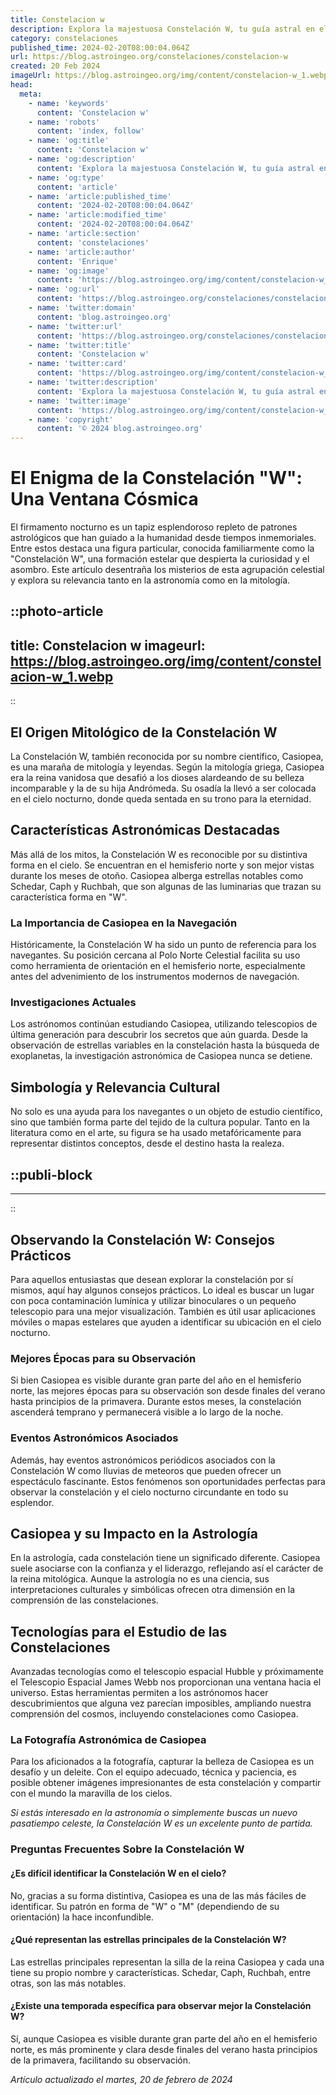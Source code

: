 ```yaml
---
title: Constelacion w
description: Explora la majestuosa Constelación W, tu guía astral en el universo. Descubre sus secretos y maravillas estelares. ¡Inicia tu viaje sideral!
category: constelaciones
published_time: 2024-02-20T08:00:04.064Z
url: https://blog.astroingeo.org/constelaciones/constelacion-w
created: 20 Feb 2024
imageUrl: https://blog.astroingeo.org/img/content/constelacion-w_1.webp
head:
  meta:
    - name: 'keywords'
      content: 'Constelacion w'
    - name: 'robots'
      content: 'index, follow'
    - name: 'og:title'
      content: 'Constelacion w'
    - name: 'og:description'
      content: 'Explora la majestuosa Constelación W, tu guía astral en el universo. Descubre sus secretos y maravillas estelares. ¡Inicia tu viaje sideral!'
    - name: 'og:type'
      content: 'article'
    - name: 'article:published_time'
      content: '2024-02-20T08:00:04.064Z'
    - name: 'article:modified_time'
      content: '2024-02-20T08:00:04.064Z'
    - name: 'article:section'
      content: 'constelaciones'
    - name: 'article:author'
      content: 'Enrique'
    - name: 'og:image'
      content: 'https://blog.astroingeo.org/img/content/constelacion-w_1.webp'
    - name: 'og:url'
      content: 'https://blog.astroingeo.org/constelaciones/constelacion-w'
    - name: 'twitter:domain'
      content: 'blog.astroingeo.org'
    - name: 'twitter:url'
      content: 'https://blog.astroingeo.org/constelaciones/constelacion-w'
    - name: 'twitter:title'
      content: 'Constelacion w'
    - name: 'twitter:card'
      content: 'https://blog.astroingeo.org/img/content/constelacion-w_1.webp'
    - name: 'twitter:description'
      content: 'Explora la majestuosa Constelación W, tu guía astral en el universo. Descubre sus secretos y maravillas estelares. ¡Inicia tu viaje sideral!'
    - name: 'twitter:image'
      content: 'https://blog.astroingeo.org/img/content/constelacion-w_1.webp'
    - name: 'copyright'
      content: '© 2024 blog.astroingeo.org'
---
```

# El Enigma de la Constelación "W": Una Ventana Cósmica 

El firmamento nocturno es un tapiz esplendoroso repleto de patrones astrológicos que han guiado a la humanidad desde tiempos inmemoriales. Entre estos destaca una figura particular, conocida familiarmente como la "Constelación W", una formación estelar que despierta la curiosidad y el asombro. Este artículo desentraña los misterios de esta agrupación celestial y explora su relevancia tanto en la astronomía como en la mitología.


::photo-article
---
title: Constelacion w
imageurl: https://blog.astroingeo.org/img/content/constelacion-w_1.webp
---
::


## El Origen Mitológico de la Constelación W

La Constelación W, también reconocida por su nombre científico, Casiopea, es una maraña de mitología y leyendas. Según la mitología griega, Casiopea era la reina vanidosa que desafió a los dioses alardeando de su belleza incomparable y la de su hija Andrómeda. Su osadía la llevó a ser colocada en el cielo nocturno, donde queda sentada en su trono para la eternidad.

## Características Astronómicas Destacadas

Más allá de los mitos, la Constelación W es reconocible por su distintiva forma en el cielo. Se encuentran en el hemisferio norte y son mejor vistas durante los meses de otoño. Casiopea alberga estrellas notables como Schedar, Caph y Ruchbah, que son algunas de las luminarias que trazan su característica forma en "W".

### La Importancia de Casiopea en la Navegación

Históricamente, la Constelación W ha sido un punto de referencia para los navegantes. Su posición cercana al Polo Norte Celestial facilita su uso como herramienta de orientación en el hemisferio norte, especialmente antes del advenimiento de los instrumentos modernos de navegación.

### Investigaciones Actuales

Los astrónomos continúan estudiando Casiopea, utilizando telescopios de última generación para descubrir los secretos que aún guarda. Desde la observación de estrellas variables en la constelación hasta la búsqueda de exoplanetas, la investigación astronómica de Casiopea nunca se detiene.

## Simbología y Relevancia Cultural

No solo es una ayuda para los navegantes o un objeto de estudio científico, sino que también forma parte del tejido de la cultura popular. Tanto en la literatura como en el arte, su figura se ha usado metafóricamente para representar distintos conceptos, desde el destino hasta la realeza.


  ::publi-block
  ---
  ---
  ::
  
  
## Observando la Constelación W: Consejos Prácticos

Para aquellos entusiastas que desean explorar la constelación por sí mismos, aquí hay algunos consejos prácticos. Lo ideal es buscar un lugar con poca contaminación lumínica y utilizar binoculares o un pequeño telescopio para una mejor visualización. También es útil usar aplicaciones móviles o mapas estelares que ayuden a identificar su ubicación en el cielo nocturno.

### Mejores Épocas para su Observación

Si bien Casiopea es visible durante gran parte del año en el hemisferio norte, las mejores épocas para su observación son desde finales del verano hasta principios de la primavera. Durante estos meses, la constelación ascenderá temprano y permanecerá visible a lo largo de la noche.

### Eventos Astronómicos Asociados

Además, hay eventos astronómicos periódicos asociados con la Constelación W como lluvias de meteoros que pueden ofrecer un espectáculo fascinante. Estos fenómenos son oportunidades perfectas para observar la constelación y el cielo nocturno circundante en todo su esplendor.

## Casiopea y su Impacto en la Astrología

En la astrología, cada constelación tiene un significado diferente. Casiopea suele asociarse con la confianza y el liderazgo, reflejando así el carácter de la reina mitológica. Aunque la astrología no es una ciencia, sus interpretaciones culturales y simbólicas ofrecen otra dimensión en la comprensión de las constelaciones.

## Tecnologías para el Estudio de las Constelaciones

Avanzadas tecnologías como el telescopio espacial Hubble y próximamente el Telescopio Espacial James Webb nos proporcionan una ventana hacia el universo. Estas herramientas permiten a los astrónomos hacer descubrimientos que alguna vez parecían imposibles, ampliando nuestra comprensión del cosmos, incluyendo constelaciones como Casiopea.

### La Fotografía Astronómica de Casiopea

Para los aficionados a la fotografía, capturar la belleza de Casiopea es un desafío y un deleite. Con el equipo adecuado, técnica y paciencia, es posible obtener imágenes impresionantes de esta constelación y compartir con el mundo la maravilla de los cielos.

_Si estás interesado en la astronomía o simplemente buscas un nuevo pasatiempo celeste, la Constelación W es un excelente punto de partida._

### Preguntas Frecuentes Sobre la Constelación W

#### **¿Es difícil identificar la Constelación W en el cielo?**
No, gracias a su forma distintiva, Casiopea es una de las más fáciles de identificar. Su patrón en forma de "W" o "M" (dependiendo de su orientación) la hace inconfundible.

#### **¿Qué representan las estrellas principales de la Constelación W?**
Las estrellas principales representan la silla de la reina Casiopea y cada una tiene su propio nombre y características. Schedar, Caph, Ruchbah, entre otras, son las más notables.

#### **¿Existe una temporada específica para observar mejor la Constelación W?**
Sí, aunque Casiopea es visible durante gran parte del año en el hemisferio norte, es más prominente y clara desde finales del verano hasta principios de la primavera, facilitando su observación.

_Artículo actualizado el martes, 20 de febrero de 2024_